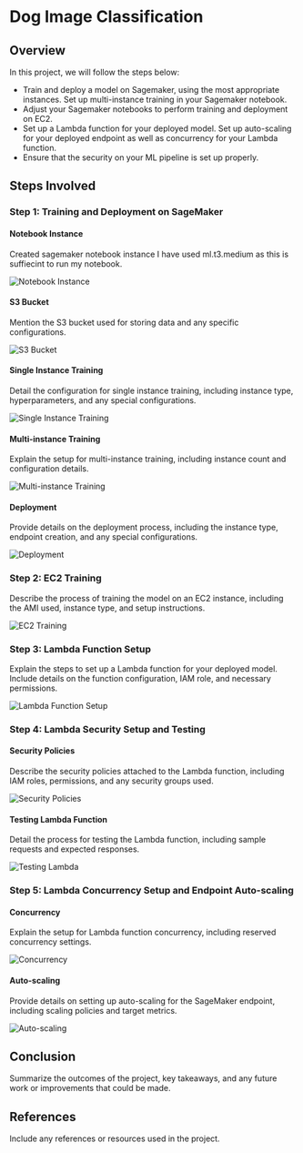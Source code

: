 # Dog Image Classification

## Overview

In this project, we will follow the steps below:

- Train and deploy a model on Sagemaker, using the most appropriate instances. Set up multi-instance training in your Sagemaker notebook.
- Adjust your Sagemaker notebooks to perform training and deployment on EC2.
- Set up a Lambda function for your deployed model. Set up auto-scaling for your deployed endpoint as well as concurrency for your Lambda function.
- Ensure that the security on your ML pipeline is set up properly.

## Steps Involved

### Step 1: Training and Deployment on SageMaker

#### Notebook Instance
Created sagemaker notebook instance I have used ml.t3.medium as this is suffiecint to run my notebook.


![Notebook Instance](path/to/your/notebook_instance_image)

#### S3 Bucket
Mention the S3 bucket used for storing data and any specific configurations.

![S3 Bucket](path/to/your/s3_bucket_image)

#### Single Instance Training
Detail the configuration for single instance training, including instance type, hyperparameters, and any special configurations.

![Single Instance Training](path/to/your/single_instance_training_image)

#### Multi-instance Training
Explain the setup for multi-instance training, including instance count and configuration details.

![Multi-instance Training](path/to/your/multi_instance_training_image)

#### Deployment
Provide details on the deployment process, including the instance type, endpoint creation, and any special configurations.

![Deployment](path/to/your/deployment_image)

### Step 2: EC2 Training

Describe the process of training the model on an EC2 instance, including the AMI used, instance type, and setup instructions.

![EC2 Training](path/to/your/ec2_training_image)

### Step 3: Lambda Function Setup

Explain the steps to set up a Lambda function for your deployed model. Include details on the function configuration, IAM role, and necessary permissions.

![Lambda Function Setup](path/to/your/lambda_function_image)

### Step 4: Lambda Security Setup and Testing

#### Security Policies
Describe the security policies attached to the Lambda function, including IAM roles, permissions, and any security groups used.

![Security Policies](path/to/your/security_policies_image)

#### Testing Lambda Function
Detail the process for testing the Lambda function, including sample requests and expected responses.

![Testing Lambda](path/to/your/testing_lambda_image)

### Step 5: Lambda Concurrency Setup and Endpoint Auto-scaling

#### Concurrency
Explain the setup for Lambda function concurrency, including reserved concurrency settings.

![Concurrency](path/to/your/concurrency_image)

#### Auto-scaling
Provide details on setting up auto-scaling for the SageMaker endpoint, including scaling policies and target metrics.

![Auto-scaling](path/to/your/auto_scaling_image)

## Conclusion

Summarize the outcomes of the project, key takeaways, and any future work or improvements that could be made.

## References

Include any references or resources used in the project.

